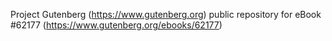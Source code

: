 Project Gutenberg (https://www.gutenberg.org) public repository for
eBook #62177 (https://www.gutenberg.org/ebooks/62177)
